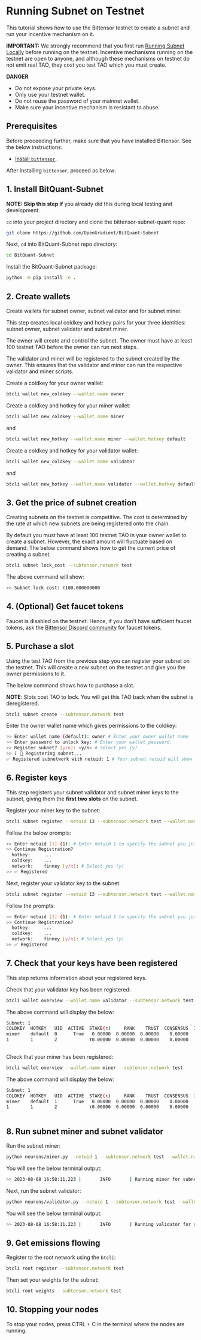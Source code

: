 # Running Subnet on Testnet

This tutorial shows how to use the Bittensor testnet to create a subnet and run your incentive mechanism on it. 

**IMPORTANT:** We strongly recommend that you first run [Running Subnet Locally](running_on_staging.md) before running on the testnet. Incentive mechanisms running on the testnet are open to anyone, and although these mechanisms on testnet do not emit real TAO, they cost you test TAO which you must create. 

**DANGER**
- Do not expose your private keys.
- Only use your testnet wallet.
- Do not reuse the password of your mainnet wallet.
- Make sure your incentive mechanism is resistant to abuse. 

## Prerequisites

Before proceeding further, make sure that you have installed Bittensor. See the below instructions:

- [Install `bittensor`](https://github.com/opentensor/bittensor#install).

After installing `bittensor`, proceed as below:

## 1. Install BitQuant-Subnet

**NOTE: Skip this step if** you already did this during local testing and development.

`cd` into your project directory and clone the bittensor-subnet-quant repo:

```bash
git clone https://github.com/OpenGradient/BitQuant-Subnet
```

Next, `cd` into BitQuant-Subnet repo directory:

```bash
cd BitQuant-Subnet
```

Install the BitQuant-Subnet package:

```bash
python -m pip install -e . 
```

## 2. Create wallets 

Create wallets for subnet owner, subnet validator and for subnet miner.
  
This step creates local coldkey and hotkey pairs for your three identities: subnet owner, subnet validator and subnet miner. 

The owner will create and control the subnet. The owner must have at least 100 testnet TAO before the owner can run next steps. 

The validator and miner will be registered to the subnet created by the owner. This ensures that the validator and miner can run the respective validator and miner scripts.

Create a coldkey for your owner wallet:

```bash
btcli wallet new_coldkey --wallet.name owner
```

Create a coldkey and hotkey for your miner wallet:

```bash
btcli wallet new_coldkey --wallet.name miner
```

and

```bash
btcli wallet new_hotkey --wallet.name miner --wallet.hotkey default
```

Create a coldkey and hotkey for your validator wallet:

```bash
btcli wallet new_coldkey --wallet.name validator
```

and

```bash
btcli wallet new_hotkey --wallet.name validator --wallet.hotkey default
```

## 3. Get the price of subnet creation

Creating subnets on the testnet is competitive. The cost is determined by the rate at which new subnets are being registered onto the chain. 

By default you must have at least 100 testnet TAO in your owner wallet to create a subnet. However, the exact amount will fluctuate based on demand. The below command shows how to get the current price of creating a subnet.

```bash
btcli subnet lock_cost --subtensor.network test
```

The above command will show:

```bash
>> Subnet lock cost: τ100.000000000
```

## 4. (Optional) Get faucet tokens
   
Faucet is disabled on the testnet. Hence, if you don't have sufficient faucet tokens, ask the [Bittensor Discord community](https://discord.com/channels/799672011265015819/830068283314929684) for faucet tokens.

## 5. Purchase a slot

Using the test TAO from the previous step you can register your subnet on the testnet. This will create a new subnet on the testnet and give you the owner permissions to it. 

The below command shows how to purchase a slot. 

**NOTE**: Slots cost TAO to lock. You will get this TAO back when the subnet is deregistered.

```bash
btcli subnet create --subtensor.network test 
```

Enter the owner wallet name which gives permissions to the coldkey:

```bash
>> Enter wallet name (default): owner # Enter your owner wallet name
>> Enter password to unlock key: # Enter your wallet password.
>> Register subnet? [y/n]: <y/n> # Select yes (y)
>> ⠇ 📡 Registering subnet...
✅ Registered subnetwork with netuid: 1 # Your subnet netuid will show here, save this for later.
```

## 6. Register keys

This step registers your subnet validator and subnet miner keys to the subnet, giving them the **first two slots** on the subnet.

Register your miner key to the subnet:

```bash
btcli subnet register --netuid 13 --subtensor.network test --wallet.name miner --wallet.hotkey default
```

Follow the below prompts:

```bash
>> Enter netuid [1] (1): # Enter netuid 1 to specify the subnet you just created.
>> Continue Registration?
  hotkey:     ...
  coldkey:    ...
  network:    finney [y/n]: # Select yes (y)
>> ✅ Registered
```

Next, register your validator key to the subnet:

```bash
btcli subnet register --netuid 13 --subtensor.network test --wallet.name validator --wallet.hotkey default
```

Follow the prompts:

```bash
>> Enter netuid [1] (1): # Enter netuid 1 to specify the subnet you just created.
>> Continue Registration?
  hotkey:     ...
  coldkey:    ...
  network:    finney [y/n]: # Select yes (y)
>> ✅ Registered
```

## 7. Check that your keys have been registered

This step returns information about your registered keys.

Check that your validator key has been registered:

```bash
btcli wallet overview --wallet.name validator --subtensor.network test
```

The above command will display the below:

```bash
Subnet: 1                                                                                                                                                                
COLDKEY  HOTKEY   UID  ACTIVE  STAKE(τ)     RANK    TRUST  CONSENSUS  INCENTIVE  DIVIDENDS  EMISSION(ρ)   VTRUST  VPERMIT  UPDATED  AXON  HOTKEY_SS58                    
miner    default  0      True   0.00000  0.00000  0.00000    0.00000    0.00000    0.00000            0  0.00000                14  none  5GTFrsEQfvTsh3WjiEVFeKzFTc2xcf…
1        1        2            τ0.00000  0.00000  0.00000    0.00000    0.00000    0.00000           ρ0  0.00000                                                         
                                                                          Wallet balance: τ0.0         
```

Check that your miner has been registered:

```bash
btcli wallet overview --wallet.name miner --subtensor.network test
```

The above command will display the below:

```bash
Subnet: 1                                                                                                                                                                
COLDKEY  HOTKEY   UID  ACTIVE  STAKE(τ)     RANK    TRUST  CONSENSUS  INCENTIVE  DIVIDENDS  EMISSION(ρ)   VTRUST  VPERMIT  UPDATED  AXON  HOTKEY_SS58                    
miner    default  1      True   0.00000  0.00000  0.00000    0.00000    0.00000    0.00000            0  0.00000                14  none  5GTFrsEQfvTsh3WjiEVFeKzFTc2xcf…
1        1        2            τ0.00000  0.00000  0.00000    0.00000    0.00000    0.00000           ρ0  0.00000                                                         
                                                                          Wallet balance: τ0.0   
```

## 8. Run subnet miner and subnet validator

Run the subnet miner:

```bash
python neurons/miner.py --netuid 1 --subtensor.network test --wallet.name miner --wallet.hotkey default --logging.debug
```

You will see the below terminal output:

```bash
>> 2023-08-08 16:58:11.223 |       INFO       | Running miner for subnet: 1 on network: ws://127.0.0.1:9946 with config: ...
```

Next, run the subnet validator:

```bash
python neurons/validator.py --netuid 1 --subtensor.network test --wallet.name validator --wallet.hotkey default --logging.debug
```

You will see the below terminal output:

```bash
>> 2023-08-08 16:58:11.223 |       INFO       | Running validator for subnet: 1 on network: ws://127.0.0.1:9946 with config: ...
```


## 9. Get emissions flowing

Register to the root network using the `btcli`:

```bash
btcli root register --subtensor.network test
```

Then set your weights for the subnet:

```bash
btcli root weights --subtensor.network test
```

## 10. Stopping your nodes

To stop your nodes, press CTRL + C in the terminal where the nodes are running.
